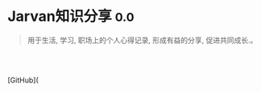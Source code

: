 # Jarvan知识分享 <small>0.0</small>

>用于生活, 学习, 职场上的个人心得记录, 形成有益的分享, 促进共同成长.。

<br>

<span id="website_pv_container" style='display:none'>
    👀 本站总访问量：<span id="website_pv"></span> 次
</span>
<span id="website_uv_container" style='display:none'>
    | 🚴‍♂️ 本站总访客数：<span id="website_uv"></span> 人
</span>

<br>

[GitHub](

